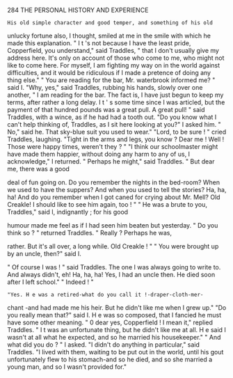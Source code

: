 284            THE PERSONAL HISTORY AND EXPERIENCE

    His old simple character and good temper, and something of his old
unlucky fortune also, I thought, smiled at me in the smile with which he
made this explanation.
    " I t 's not because I have the least pride, Copperfield, you understand,"
 said Traddles, " that I don't usually give my address here. It's only on
account of those who come to me, who might not like to come here.
For myself, I am fighting my way on in the world against difficulties,
and it would be ridiculous if I made a pretence of doing any thing else."
    " You are reading for the bar, Mr. waterbrook informed me? " said I.
    "Why, yes," said Traddles, rubbing his hands, slowly over one another,
" I am reading for the bar.      The fact is, I have just begun to keep my
terms, after rather a long delay. I t ' s some time since I was articled, but
the payment of that hundred pounds was a great pull. A great pull! "
said Traddles, with a wince, as if he had had a tooth out.
    "Do you know what I can't help thinking of, Traddles, as I sit here
looking at you?" I asked him.
    " No," said he.
      That sky-blue suit you used to wear."
    "Lord, to be sure ! " cried Traddles, laughing. "Tight in the arms
and legs, you know ? Dear me ! Well ! Those were happy times, weren't
they ? "
    "I think our schoolmaster might have made them happier, without
doing any harm to any of us, I acknowledge," I returned.
    " Perhaps he might," said Traddles.       " But dear me, there was a good

deal of fun going on. Do you remember the nights in the bed-room?
When we used to have the suppers? And when you used to tell the
stories? Ha, ha, ha! And do you remember when I got caned for
crying about Mr. Mell? Old Creakle! I should like to see him again,
too ! "
    " He was a brute to you, Traddles," said I, indignantly ; for his good

humour made me feel as if I had seen him beaten but yesterday.
    " Do you think so ? " returned Traddles.       " Really ? Perhaps he was,

rather. But it's all over, a long while. Old Creakle ! "
    " You were brought up by an uncle, then?" said I.

   " Of course I was ! " said Traddles. The one I was always going to
write to. And always didn't, eh! Ha, ha, ha! Yes, I had an uncle then.
He died soon after I left school."
    " Indeed ! "

    "Yes. H e was a retired-what do you call it !-draper-cloth-mer-
chant -and had made me his heir. But he didn't like me when I
grew up."
    "Do you really mean that?" said I. H e was so composed, that I
fancied he must have some other meaning.
    " 0 dear yes, Copperfield ! I mean it," replied Traddles. " I t was an
unfortunate thing, but he didn't like me at all. H e said I wasn't at all
what he expected, and so he married his housekeeper."
    " And what did you do ? " I asked.
    "I didn't do anything in particular," said Traddles. "I lived with
them, waiting to be put out in the world, until his gout unfortunately
flew to his stomach-and so he died, and so she married a young man,
 and so I wasn't provided for."
